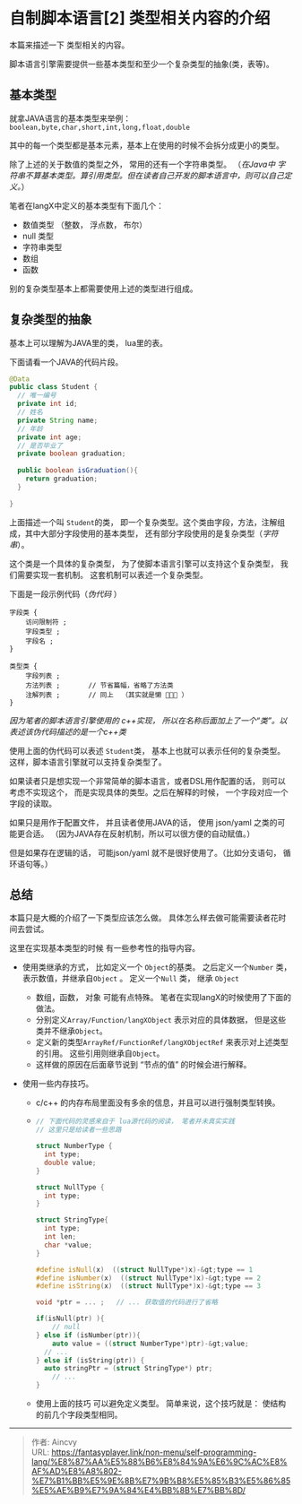 # 自制脚本语言[2] 类型相关内容的介绍


本篇来描述一下 类型相关的内容。



脚本语言引擎需要提供一些基本类型和至少一个复杂类型的抽象(类，表等)。



## 基本类型

就拿JAVA语言的基本类型来举例： `boolean,byte,char,short,int,long,float,double` 

其中的每一个类型都是基本元素，基本上在使用的时候不会拆分成更小的类型。

除了上述的关于数值的类型之外， 常用的还有一个字符串类型。  （*在Java中 字符串不算基本类型。算引用类型。但在读者自己开发的脚本语言中，则可以自己定义。*）

笔者在langX中定义的基本类型有下面几个：

- 数值类型 （整数， 浮点数， 布尔）
- null 类型
- 字符串类型
- 数组
- 函数

别的复杂类型基本上都需要使用上述的类型进行组成。



## 复杂类型的抽象

基本上可以理解为JAVA里的类， lua里的表。   

下面请看一个JAVA的代码片段。

```java
@Data
public class Student {
  // 唯一编号
  private int id;
  // 姓名
  private String name;
  // 年龄
  private int age;
  // 是否毕业了
  private boolean graduation;
  
  public boolean isGraduation(){
  	return graduation;
  }
  
}
```

上面描述一个叫 `Student`的类， 即一个复杂类型。这个类由字段，方法，注解组成，其中大部分字段使用的基本类型， 还有部分字段使用的是复杂类型（*字符串*）。 

这个类是一个具体的复杂类型， 为了使脚本语言引擎可以支持这个复杂类型， 我们需要实现一套机制。 这套机制可以表述一个复杂类型。 

下面是一段示例代码（*伪代码* ）

```plain
字段类 {
	访问限制符 ;
	字段类型 ;
	字段名 ;
}

类型类 {
	字段列表 ;
	方法列表 ;       // 节省篇幅，省略了方法类 
	注解列表 ;       // 同上  （其实就是懒 🤣🤣🤣 ）
}
```

*因为笔者的脚本语言引擎使用的 c&#43;&#43;实现， 所以在名称后面加上了一个“类”。以表述该伪代码描述的是一个c&#43;&#43;类*

使用上面的伪代码可以表述 `Student`类， 基本上也就可以表示任何的复杂类型。这样，脚本语言引擎就可以支持复杂类型了。 

如果读者只是想实现一个非常简单的脚本语言，或者DSL用作配置的话， 则可以考虑不实现这个， 而是实现具体的类型。之后在解释的时候， 一个字段对应一个字段的读取。 

如果只是用作于配置文件， 并且读者使用JAVA的话， 使用 json/yaml 之类的可能更合适。 （因为JAVA存在反射机制，所以可以很方便的自动赋值。）

但是如果存在逻辑的话， 可能json/yaml 就不是很好使用了。（比如分支语句， 循环语句等。）



## 总结

本篇只是大概的介绍了一下类型应该怎么做。 具体怎么样去做可能需要读者花时间去尝试。



这里在实现基本类型的时候 有一些参考性的指导内容。 

- 使用类继承的方式， 比如定义一个 `Object`的基类。 之后定义一个`Number` 类，表示数值，并继承自`Object` 。 定义一个`Null` 类， 继承 `Object`

  - 数组，函数， 对象 可能有点特殊。 笔者在实现langX的时候使用了下面的做法。 
  - 分别定义`Array/Function/langXObject` 表示对应的具体数据， 但是这些类并不继承`Object`。 
  - 定义新的类型`ArrayRef/FunctionRef/langXObjectRef` 来表示对上述类型的引用。 这些引用则继承自`Object`。
  - 这样做的原因在后面章节说到 “节点的值” 的时候会进行解释。

- 使用一些内存技巧。 

  - c/c&#43;&#43; 的内存布局里面没有多余的信息，并且可以进行强制类型转换。 

  - ```cpp
    // 下面代码的灵感来自于 lua源代码的阅读， 笔者并未真实实践
    // 这里只是给读者一些思路
    
    struct NumberType {
      int type;
      double value;
    }
    
    struct NullType {
      int type;
    }
    
    struct StringType{
      int type;
      int len;
      char *value;
    }
    
    #define isNull(x)  ((struct NullType*)x)-&gt;type == 1 
    #define isNumber(x)  ((struct NullType*)x)-&gt;type == 2
    #define isString(x)  ((struct NullType*)x)-&gt;type == 3
    
    void *ptr = ... ;   // ... 获取值的代码进行了省略
    
    if(isNull(ptr) ){
    	// null
    } else if (isNumber(ptr)){
    	auto value = ((struct NumberType*)ptr)-&gt;value;
      // ...
    } else if (isString(ptr)) {
      auto stringPtr = (struct StringType*) ptr;
    	// ...
    }
    
    ```

  -  使用上面的技巧 可以避免定义类型。  简单来说，这个技巧就是： 使结构的前几个字段类型相同。







---

> 作者: Aincvy  
> URL: https://fantasyplayer.link/non-menu/self-programming-lang/%E8%87%AA%E5%88%B6%E8%84%9A%E6%9C%AC%E8%AF%AD%E8%A8%802-%E7%B1%BB%E5%9E%8B%E7%9B%B8%E5%85%B3%E5%86%85%E5%AE%B9%E7%9A%84%E4%BB%8B%E7%BB%8D/  

